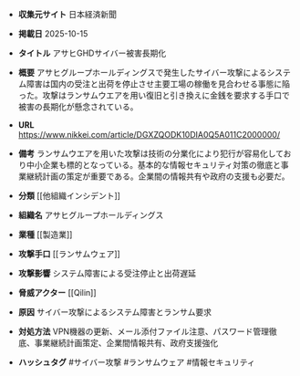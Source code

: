 - **収集元サイト**
日本経済新聞

- **掲載日**
2025-10-15

- **タイトル**
アサヒGHDサイバー被害長期化

- **概要**
アサヒグループホールディングスで発生したサイバー攻撃によるシステム障害は国内の受注と出荷を停止させ主要工場の稼働を見合わせる事態に陥った。攻撃はランサムウエアを用い復旧と引き換えに金銭を要求する手口で被害の長期化が懸念されている。

- **URL**
https://www.nikkei.com/article/DGXZQODK10DIA0Q5A011C2000000/

- **備考**
ランサムウエアを用いた攻撃は技術の分業化により犯行が容易化しており中小企業も標的となっている。基本的な情報セキュリティ対策の徹底と事業継続計画の策定が重要である。企業間の情報共有や政府の支援も必要だ。

- **分類**
[[他組織インシデント]]

- **組織名**
アサヒグループホールディングス

- **業種**
[[製造業]]

- **攻撃手口**
[[ランサムウェア]]

- **攻撃影響**
システム障害による受注停止と出荷遅延

- **脅威アクター**
[[Qilin]]

- **原因**
サイバー攻撃によるシステム障害とランサム要求

- **対処方法**
VPN機器の更新、メール添付ファイル注意、パスワード管理徹底、事業継続計画策定、企業間情報共有、政府支援強化

- **ハッシュタグ**
#サイバー攻撃 #ランサムウェア #情報セキュリティ
